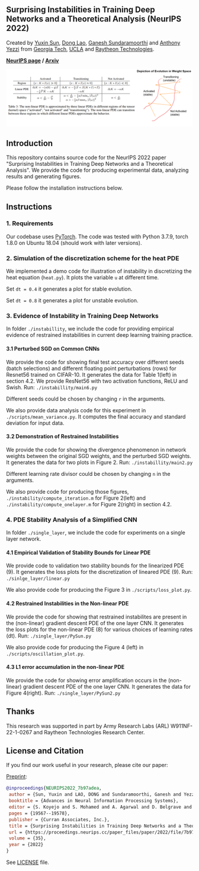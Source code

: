  Surprising Instabilities in Training Deep Networks and a Theoretical Analysis (NeurIPS 2022)
---
Created by [Yuxin Sun](https://www.linkedin.com/in/yuxin-sun-972960140/), [Dong Lao](https://www.linkedin.com/in/lao-dong-97b338b0/), [Ganesh Sundaramoorthi](http://www.ganeshsun.com/index.html) and [Anthony Yezzi](https://ece.gatech.edu/directory/anthony-joseph-yezzi) from [Georgia Tech](https://www.gatech.edu/), [UCLA](https://www.ucla.edu/) and [Raytheon Technologies](https://www.rtx.com/).

__[NeurIPS page](https://proceedings.neurips.cc/paper_files/paper/2022/hash/7b97adeafa1c51cf65263459ca9d0d7c-Abstract-Conference.html) / [Arxiv](https://arxiv.org/abs/2206.02001)__

![Demo](fig/demo.png)

## Introduction
This repository contains source code for the NeurIPS 2022 paper "Surprising Instabilities in Training Deep Networks and a Theoretical Analysis".
We provide the code for producing experimental data, analyzing results and generating figures.

Please follow the installation instructions below.

## Instructions

### 1. Requirements

Our codebase uses [PyTorch](https://pytorch.org/).
The code was tested with Python 3.7.9, torch 1.8.0 on Ubuntu 18.04 (should work with later versions).

###  2. Simulation of the discretization scheme for the heat PDE

We implemented a demo code for illustration of instability in discretizing the heat equation (`heat.py`). 
It plots the variable `u` at different time.

Set `dt = 0.4` it generates a plot for stable evolution.

Set `dt = 0.8` it generates a plot for unstable evolution.


### 3. Evidence of Instability in Training Deep Networks
In folder `./instabillity`, we include the code for providing empirical evidence of restrained instabilities in current deep learning training practice. 
#### 3.1 Perturbed SGD on Common CNNs

We provide the code for showing final test accuracy over different seeds (batch selections) and different floating
point perturbations (rows) for Resnet56 trained on CIFAR-10. It generates the data for Table 1(left) in section 4.2. 
We provide ResNet56 with two activation functions, ReLU and Swish. Run:
```./instabillity/main6.py```

Different seeds could be chosen by changing `r` in the arguments.

We also provide data analysis code for this experiment in `./scripts/mean_variance.py`. It computes the final accuracy and standard deviation for input data.

#### 3.2 Demonstration of Restrained Instabilities

We provide the code for showing the divergence phenomenon in network weights between the original SGD weights, and the perturbed SGD weights.
It generates the data for two plots in Figure 2. Run:
```./instabillity/main2.py```

Different learning rate divisor could be chosen by changing `n` in the arguments.

We also provide code for producing those figures, `./instability/compute_iteration.m` for Figure 2(left) and `./instability/compute_onelayer.m` for Figure 2(right) in section 4.2.

### 4. PDE Stability Analysis of a Simplified CNN
In folder `./single_layer`, we include the code for experiments on a single layer network.
#### 4.1 Empirical Validation of Stability Bounds for Linear PDE
We provide code to validation two stability bounds for the linearized PDE (9). It generates the loss plots for the
discretization of lineared PDE (9). Run:
```./sinlge_layer/linear.py```

We also provide code for producing the Figure 3 in `./scripts/loss_plot.py`.

#### 4.2 Restrained Instabilities in the Non-linear PDE
We provide the code for showing that restrained instabilites are present in the (non-linear) gradient descent PDE of the one layer CNN.
It generates the loss plots for the non-linear PDE (8) for various choices of learning rates (dt). Run:
```./single_layer/PySun.py```

We also provide code for producing the Figure 4 (left) in `./scripts/oscillation_plot.py`.

#### 4.3 L1 error accumulation in the non-linear PDE
We provide the code for showing error amplification occurs in the (non-linear) gradient descent PDE of the one layer CNN.
It generates the data for Figure 4(right). Run:
```./single_layer/PySun2.py```

## Thanks

This research was supported in part by Army Research Labs (ARL) W911NF-22-1-0267 and Raytheon
Technologies Research Center.

## License and Citation

If you find our work useful in your research, please cite our paper:

[Preprint](https://arxiv.org/abs/2206.02001):
```bibtex
@inproceedings{NEURIPS2022_7b97adea,
 author = {Sun, Yuxin and LAO, DONG and Sundaramoorthi, Ganesh and Yezzi, Anthony},
 booktitle = {Advances in Neural Information Processing Systems},
 editor = {S. Koyejo and S. Mohamed and A. Agarwal and D. Belgrave and K. Cho and A. Oh},
 pages = {19567--19578},
 publisher = {Curran Associates, Inc.},
 title = {Surprising Instabilities in Training Deep Networks and a Theoretical Analysis },
 url = {https://proceedings.neurips.cc/paper_files/paper/2022/file/7b97adeafa1c51cf65263459ca9d0d7c-Paper-Conference.pdf},
 volume = {35},
 year = {2022}
}
```

See [LICENSE](LICENSE) file.